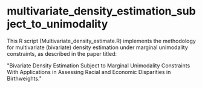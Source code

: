 # multivariate_density_estimation_subject_to_unimodality
This R script (Multivariate_density_estimate.R) implements the methodology for multivariate (bivariate) density estimation under marginal unimodality constraints, as described in the paper titled:

"Bivariate Density Estimation Subject to Marginal Unimodality Constraints With Applications in Assessing Racial and Economic Disparities in Birthweights."
